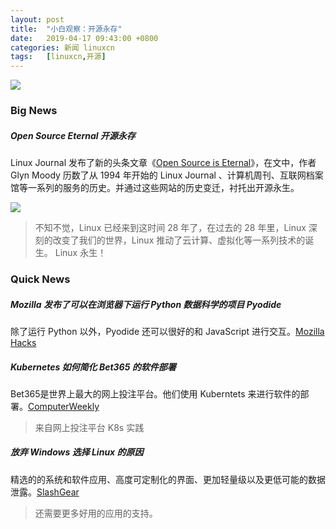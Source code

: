 ```yaml
---
layout: post
title:	"小白观察：开源永存"
date:	2019-04-17 09:43:00 +0800 
categories:	新闻 linuxcn 
tags:	[linuxcn,开源]
---
```



![](/Asserts/Images//attachment/album/201904/17/094325vf0xtopz9109n13n.jpg)


### Big News


##### Open Source Eternal 开源永存


Linux Journal 发布了新的头条文章《[Open Source is Eternal](https://www.linuxjournal.com/content/open-source-eternal)》，在文中，作者 Glyn Moody 历数了从 1994 年开始的 Linux Journal 、计算机周刊、互联网档案馆等一系列的服务的历史。并通过这些网站的历史变迁，衬托出开源永生。


![](/Asserts/Images//attachment/album/201904/15/110332k14jhr8741hrwx81.png)



> 
> 不知不觉，Linux 已经来到这时间 28 年了，在过去的 28 年里，Linux 深刻的改变了我们的世界，Linux 推动了云计算、虚拟化等一系列技术的诞生。 Linux 永生！
> 
> 
> 


### Quick News


##### Mozilla 发布了可以在浏览器下运行 Python 数据科学的项目 Pyodide


除了运行 Python 以外，Pyodide 还可以很好的和 JavaScript 进行交互。[Mozilla Hacks](https://hacks.mozilla.org/2019/04/pyodide-bringing-the-scientific-python-stack-to-the-browser/)


##### Kubernetes 如何简化 Bet365 的软件部署


Bet365是世界上最大的网上投注平台。他们使用 Kuberntets 来进行软件的部署。[ComputerWeekly](https://www.computerweekly.com/news/252461716/How-Kubernetes-has-simplified-bet365s-software-deployments)



> 
> 来自网上投注平台 K8s 实践
> 
> 
> 


##### 放弃 Windows 选择 Linux 的原因


精选的的系统和软件应用、高度可定制化的界面、更加轻量级以及更低可能的数据泄露。[SlashGear](https://www.slashgear.com/reasons-to-abandon-windows-for-linux-06572307/)



> 
> 还需要更多好用的应用的支持。
> 
> 
>
